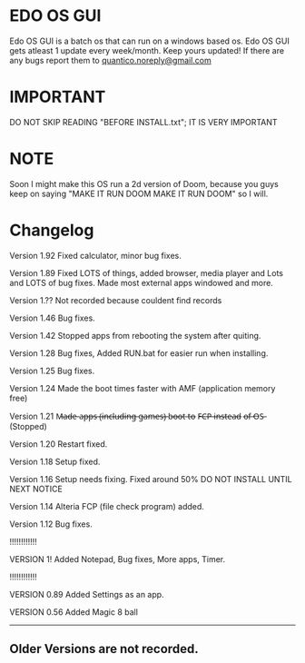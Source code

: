 EDO OS GUI
==========
Edo OS GUI is a batch os that can run on a windows based os.
Edo OS GUI gets atleast 1 update every week/month. Keep yours updated!
If there are any bugs report them to quantico.noreply@gmail.com

IMPORTANT
=========
DO NOT SKIP READING "BEFORE INSTALL.txt"; IT IS VERY IMPORTANT

NOTE
=========
Soon I might make this OS run a 2d version of Doom, because you guys keep on saying "MAKE IT RUN DOOM MAKE IT RUN DOOM" so I will.

Changelog
=========
Version 1.92
Fixed calculator, minor bug fixes.

Version 1.89
Fixed LOTS of things, added browser, media player and Lots and LOTS of bug fixes. Made most external apps windowed and more.

Version 1.??
Not recorded because couldent find records

Version 1.46
Bug fixes.

Version 1.42
Stopped apps from rebooting the system after quiting.

Version 1.28
Bug fixes, Added RUN.bat for easier run when installing.

Version 1.25
Bug fixes.

Version 1.24
Made the boot times faster with AMF (application memory free)

Version 1.21
M̶a̶d̶e̶ a̶p̶p̶s̶ (̶i̶n̶c̶l̶u̶d̶i̶n̶g̶ g̶a̶m̶e̶s̶)̶ b̶o̶o̶t̶ t̶o̶ F̶C̶P̶ i̶n̶s̶t̶e̶a̶d̶ o̶f̶ O̶S̶  (Stopped)

Version 1.20
Restart fixed.

Version 1.18
Setup fixed.

Version 1.16
Setup needs fixing. Fixed around 50% DO NOT INSTALL UNTIL NEXT NOTICE

Version 1.14
Alteria FCP (file check program) added.

Version 1.12
Bug fixes.

!!!!!!!!!!!!

VERSION 1!
Added Notepad, Bug fixes, More apps, Timer.

!!!!!!!!!!!!

VERSION 0.89
Added Settings as an app.

VERSION 0.56
Added Magic 8 ball



----------------------------
Older Versions are not recorded.
----------------------------
